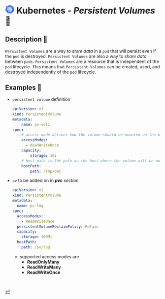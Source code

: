 # <img src="../../assets/img/k8s.png" width="30px"> **Kubernetes** - ***Persistent Volumes*** 🏰

## **Description** 👀

`Persistent Volumes` are a way to *store data* in a `pod` that will persist even if the `pod` is destroyed. `Persistent Volumes` are also a way to *share data* between `pods`. `Persistent Volumes` are a resource that is independent of the `pod` lifecycle. This means that `Persistent Volumes` can be created, used, and destroyed independently of the `pod` lifecycle.

<!-- <br />

## **Basic** `Commands` 📝

<br /> -->

## **Examples** 🧩

* `persistent volume` definition

    ```yaml
    apiVersion: v1
    kind: PersistentVolume
    metadata:
        name: pv-vol1
    spec:
        # access mode defines how the volume should be mounted on the host
        accessModes:
          - ReadWriteOnce
        capacity:
            storage: 1Gi
        # host path is the path on the host where the volume will be mounted, there are other types of volumes
        hostPath:
            path: /tmp/dat
    ```

* `pv` to be added on in ***pvc** section*

  ```yaml
  apiVersion: v1
  kind: PersistentVolume
  metadata:
    name: pv-log
  spec:
    accessModes:
      - ReadWriteOnce
    persistentVolumeReclaimPolicy: Retain
    capacity:
      storage: 100Mi
    hostPath:
      path: /pv/log
  ```

  * supported access modes are
    * **ReadOnlyMany**
    * **ReadWriteMany**
    * **ReadWriteOnce**

<br />

[↩️](../README.md)

